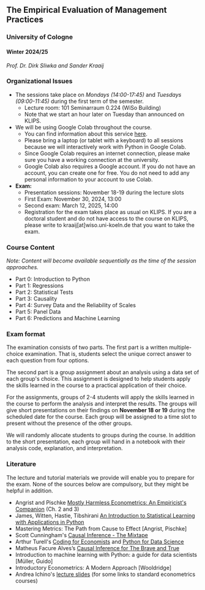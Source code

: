 ## The Empirical Evaluation of Management Practices

### University of Cologne

#### Winter 2024/25

_Prof. Dr. Dirk Sliwka and Sander Kraaij_

### Organizational Issues

- The sessions take place on _Mondays (14:00-17:45)_ and _Tuesdays (09:00-11:45)_ during the first term of the semester.
   	- Lecture room: 101 Seminarraum 0.224 (WiSo Building)
	- Note that we start an hour later on Tuesday than announced on KLIPS.
- We will be using Google Colab throughout the course.
	- You can find information about this service [here](https://colab.research.google.com/).
	- Please bring a laptop (or tablet with a keyboard) to all sessions because we will interactively work with Python in Google Colab.
	- Since Google Colab requires an internet connection, please make sure you have a working connection at the university.
	- Google Colab also requires a Google account. If you do not have an account, you can create one for free. You do not need to add any personal information to your account to use Colab.
- **Exam:**
  - Presentation sessions: November 18-19 during the lecture slots
  - First Exam: November 30, 2024, 13:00
  - Second exam: March 12, 2025, 14:00
  - Registration for the exam takes place as usual on KLIPS. If you are a doctoral student and do not have access to the course on KLIPS, please write to kraaij[at]wiso.uni-koeln.de that you want to take the exam.

### Course Content

_Note: Content will become available sequentially as the time of the session approaches._

- Part 0: Introduction to Python
- Part 1: Regressions
- Part 2: Statistical Tests
- Part 3: Causality
- Part 4: Survey Data and the Reliability of Scales
- Part 5: Panel Data
- Part 6: Predictions and Machine Learning

### Exam format

The examination consists of two parts. The first part is a written multiple-choice examination. That is, students select the unique correct answer to each question from four options.

The second part is a group assignment about an analysis using a data set of each group's choice. This assignment is designed to help students apply the skills learned in the course to a practical application of their choice.

For the assignments, groups of 2-4 students will apply the skills learned in the course to perform the analysis and interpret the results. The groups will give short presentations on their findings on **November 18 or 19** during the scheduled date for the course. Each group will be assigned to a time slot to present without the presence of the other groups.

We will randomly allocate students to groups during the course. In addition to the short presentation, each group will hand in a notebook with their analysis code, explanation, and interpretation.

### Literature
The lecture and tutorial materials we provide will enable you to prepare for the exam. None of the sources below are compulsory, but they might be helpful in addition.
  - Angrist and Pischke [Mostly Harmless Econometrics: An Empiricist's Companion](https://press.princeton.edu/books/ebook/9781400829828/mostly-harmless-econometrics) (Ch. 2 and 3)
  - James, Witten, Hastie, Tibshirani [An Introduction to Statistical Learning with Applications in Python](https://hastie.su.domains/ISLP/ISLP_website.pdf.download.html)	
  - Mastering Metrics: The Path from Cause to Effect [Angrist, Pischke]
  - Scott Cunningham's [Causal Inference - The Mixtape](https://mixtape.scunning.com/)
  - Arthur Turell's [Coding for Economists](https://aeturrell.github.io/coding-for-economists/intro.html) and [Python for Data Science](https://aeturrell.github.io/python4DS/welcome.html)
  - Matheus Facure Alves’s [Causal Inference for The Brave and True](https://matheusfacure.github.io/python-causality-handbook/landing-page.html)
  - Introduction to machine learning with Python: a guide for data scientists [Müller, Guido]
  - Introductory Econometrics: A Modern Approach [Wooldridge]
  - Andrea Ichino's [lecture slides](http://www.andreaichino.it/teaching_material.html) (for some links to standard econometrics courses)
